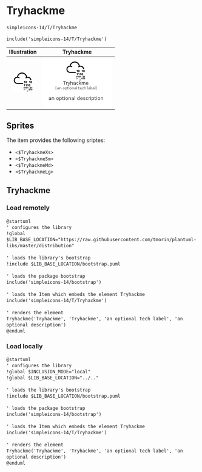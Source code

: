 # Tryhackme


```text
simpleicons-14/T/Tryhackme
```

```text
include('simpleicons-14/T/Tryhackme')
```



| Illustration | Tryhackme |
| :---: | :---: |
| ![illustration for Illustration](../../simpleicons-14/T/Tryhackme.png) | ![illustration for Tryhackme](../../simpleicons-14/T/Tryhackme.Local.png) |



## Sprites
The item provides the following sriptes:

- `<$TryhackmeXs>`
- `<$TryhackmeSm>`
- `<$TryhackmeMd>`
- `<$TryhackmeLg>`





## Tryhackme

### Load remotely
```plantuml
@startuml
' configures the library
!global $LIB_BASE_LOCATION="https://raw.githubusercontent.com/tmorin/plantuml-libs/master/distribution"

' loads the library's bootstrap
!include $LIB_BASE_LOCATION/bootstrap.puml

' loads the package bootstrap
include('simpleicons-14/bootstrap')

' loads the Item which embeds the element Tryhackme
include('simpleicons-14/T/Tryhackme')

' renders the element
Tryhackme('Tryhackme', 'Tryhackme', 'an optional tech label', 'an optional description')
@enduml
```

### Load locally
```plantuml
@startuml
' configures the library
!global $INCLUSION_MODE="local"
!global $LIB_BASE_LOCATION="../.."

' loads the library's bootstrap
!include $LIB_BASE_LOCATION/bootstrap.puml

' loads the package bootstrap
include('simpleicons-14/bootstrap')

' loads the Item which embeds the element Tryhackme
include('simpleicons-14/T/Tryhackme')

' renders the element
Tryhackme('Tryhackme', 'Tryhackme', 'an optional tech label', 'an optional description')
@enduml
```

